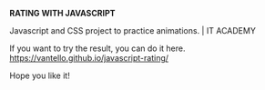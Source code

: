 <b>RATING WITH JAVASCRIPT</b>

Javascript and CSS project to practice animations. | IT ACADEMY

If you want to try the result, you can do it here.
https://vantello.github.io/javascript-rating/

Hope you like it!
